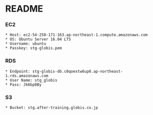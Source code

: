 # README #

### EC2 ###
>
	* Host: ec2-54-250-171-163.ap-northeast-1.compute.amazonaws.com
	* OS: Ubuntu Server 16.04 LTS
	* Username: ubuntu
	* Passkey: stg-globis.pem

### RDS ###
>
	* Endpoint: stg-globis-db.c0qoextw6up0.ap-northeast-1.rds.amazonaws.com
	* User Name: stg_globis
	* Pass: Jk6bp8By

### S3 ###
>
	* Bucket: stg.after-training.globis.co.jp